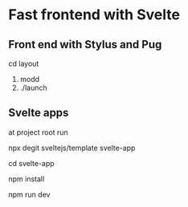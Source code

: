 # Fast frontend with Svelte

## Front end with Stylus and Pug
cd layout
1) modd
2) ./launch

## Svelte apps

at project root run

npx degit sveltejs/template svelte-app

cd svelte-app

npm install

npm run dev


